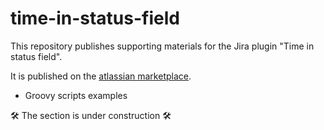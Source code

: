 # time-in-status-field

This repository publishes supporting materials for the Jira plugin "Time in status field".

It is published on the [atlassian marketplace](https://marketplace.atlassian.com/apps/1220908/time-in-status-field?hosting=server&tab=overview).

* Groovy scripts examples

🛠 The section is under construction 🛠
